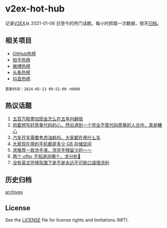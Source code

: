 # v2ex-hot-hub

 记录[V2EX](https://www.v2ex.com/)从 2021-01-06 日至今的热门话题。每小时抓取一次数据，按天[归档](archives)。
 
 ## 相关项目

- [GitHub热榜](https://github.com/snaildev/github-hot-hub)
- [知乎热榜](https://github.com/snaildev/zhihu-hot-hub)
- [微博热榜](https://github.com/snaildev/weibo-hot-hub)
- [头条热榜](https://github.com/snaildev/toutiao-hot-hub)
- [抖音热榜](https://github.com/snaildev/douyin-hot-hub)


 `更新时间：2024-05-13 09:51:00 +0800`

## 热议话题

1. [五百万股票加现金怎么在五年内翻倍](https://www.v2ex.com/t/1039970)
1. [抱着想写好质量代码的心，然后遇到一个完全不管代码质量的人合作，真是糟心](https://www.v2ex.com/t/1040020)
1. [汽车开车需要考虑油耗吗，大家都在用什么车](https://www.v2ex.com/t/1040029)
1. [大家现在用的手机都是多少 GB 存储空间](https://www.v2ex.com/t/1040114)
1. [求推荐一款洗手液，洗完手残留少的～～](https://www.v2ex.com/t/1040012)
1. [两个 offer 不知道选哪个，求分析🧐](https://www.v2ex.com/t/1039996)
1. [没有英文环境氛围下是不是永远不可能口语很流利](https://www.v2ex.com/t/1040004)

## 历史归档

[archives](archives)

## License

See the [LICENSE](LICENSE) file for license rights and limitations (MIT).
